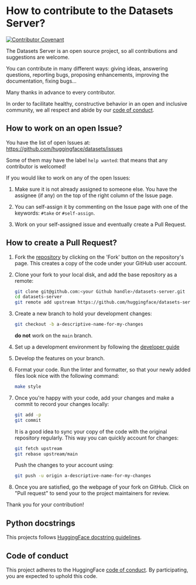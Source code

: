 # How to contribute to the Datasets Server?

[![Contributor Covenant](https://img.shields.io/badge/Contributor%20Covenant-2.0-4baaaa.svg)](CODE_OF_CONDUCT.md)

The Datasets Server is an open source project, so all contributions and suggestions are welcome.

You can contribute in many different ways: giving ideas, answering questions, reporting bugs, proposing enhancements,
improving the documentation, fixing bugs...

Many thanks in advance to every contributor.

In order to facilitate healthy, constructive behavior in an open and inclusive community, we all respect and abide by
our [code of conduct](CODE_OF_CONDUCT.md).

## How to work on an open Issue?

You have the list of open Issues at: https://github.com/huggingface/datasets/issues

Some of them may have the label `help wanted`: that means that any contributor is welcomed!

If you would like to work on any of the open Issues:

1. Make sure it is not already assigned to someone else. You have the assignee (if any) on the top of the right column of the Issue page.

2. You can self-assign it by commenting on the Issue page with one of the keywords: `#take` or `#self-assign`.

3. Work on your self-assigned issue and eventually create a Pull Request.

## How to create a Pull Request?

1. Fork the [repository](https://github.com/huggingface/datasets-server) by clicking on the 'Fork' button on the repository's page. This creates a copy of the code under your GitHub user account.

2. Clone your fork to your local disk, and add the base repository as a remote:

   ```bash
   git clone git@github.com:<your Github handle>/datasets-server.git
   cd datasets-server
   git remote add upstream https://github.com/huggingface/datasets-server.git
   ```

3. Create a new branch to hold your development changes:

   ```bash
   git checkout -b a-descriptive-name-for-my-changes
   ```

   **do not** work on the `main` branch.

4. Set up a development environment by following the [developer guide](./DEVELOPER_GUIDE.md)

5. Develop the features on your branch.

6. Format your code. Run the linter and formatter, so that your newly added files look nice with the following command:

   ```bash
   make style
   ```

7. Once you're happy with your code, add your changes and make a commit to record your changes locally:

   ```bash
   git add -p
   git commit
   ```

   It is a good idea to sync your copy of the code with the original
   repository regularly. This way you can quickly account for changes:

   ```bash
   git fetch upstream
   git rebase upstream/main
   ```

   Push the changes to your account using:

   ```bash
   git push -u origin a-descriptive-name-for-my-changes
   ```

8. Once you are satisfied, go the webpage of your fork on GitHub. Click on "Pull request" to send your to the project maintainers for review.

Thank you for your contribution!

## Python docstrings

This projects follows [HuggingFace docstring guidelines](https://github.com/huggingface/doc-builder).


## Code of conduct

This project adheres to the HuggingFace [code of conduct](CODE_OF_CONDUCT.md).
By participating, you are expected to uphold this code.
